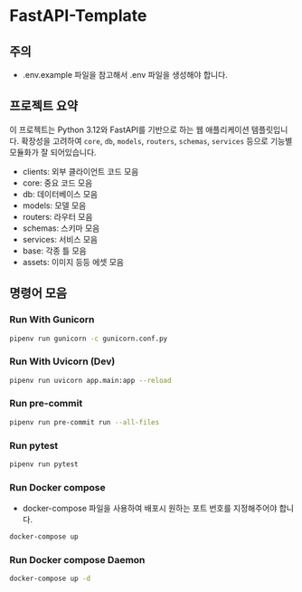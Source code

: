 # FastAPI-Template

## 주의

- .env.example 파일을 참고해서 .env 파일을 생성해야 합니다.

## 프로젝트 요약

이 프로젝트는 Python 3.12와 FastAPI를 기반으로 하는 웹 애플리케이션 템플릿입니다. 확장성을 고려하여 `core`, `db`, `models`, `routers`, `schemas`, `services` 등으로 기능별 모듈화가 잘 되어있습니다.

- clients: 외부 클라이언트 코드 모음
- core: 중요 코드 모음
- db: 데이터베이스 모음
- models: 모델 모음
- routers: 라우터 모음
- schemas: 스키마 모음
- services: 서비스 모음
- base: 각종 틀 모음
- assets: 이미지 등등 에셋 모음

## 명령어 모음

### Run With Gunicorn

```bash
pipenv run gunicorn -c gunicorn.conf.py
```

### Run With Uvicorn (Dev)

```bash
pipenv run uvicorn app.main:app --reload
```

### Run pre-commit

```bash
pipenv run pre-commit run --all-files
```

### Run pytest

```bash
pipenv run pytest
```

### Run Docker compose

- docker-compose 파일을 사용하여 배포시 원하는 포트 번호를 지정해주어야 합니다.

```bash
docker-compose up
```

### Run Docker compose Daemon

```bash
docker-compose up -d
```
